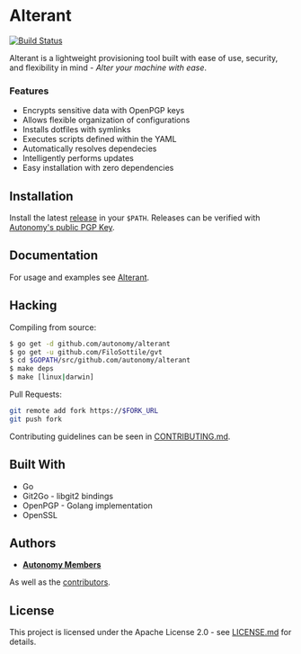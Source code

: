 # Alterant
[![Build Status](https://travis-ci.org/autonomy/alterant.svg?branch=master)](https://travis-ci.org/autonomy/alterant)

Alterant is a lightweight provisioning tool built with ease of use, security, and flexibility in mind - _Alter your machine with ease_.

### Features
* Encrypts sensitive data with OpenPGP keys
* Allows flexible organization of configurations
* Installs dotfiles with symlinks
* Executes scripts defined within the YAML
* Automatically resolves dependecies
* Intelligently performs updates
* Easy installation with zero dependencies

## Installation
Install the latest [release](https://github.com/autonomy/alterant/releases) in your `$PATH`. Releases can be verified with [Autonomy's public PGP Key](http://autonomy.github.io).

## Documentation
For usage and examples see [Alterant](http://autonomy.github.io/alterant).

## Hacking
Compiling from source:
````bash
$ go get -d github.com/autonomy/alterant
$ go get -u github.com/FiloSottile/gvt
$ cd $GOPATH/src/github.com/autonomy/alterant
$ make deps
$ make [linux|darwin]
````

Pull Requests:
````bash
git remote add fork https://$FORK_URL
git push fork
````

Contributing guidelines can be seen in [CONTRIBUTING.md](CONTRIBUTING.md).

## Built With

* Go
* Git2Go - libgit2 bindings
* OpenPGP - Golang implementation
* OpenSSL

## Authors

* **[Autonomy Members](https://github.com/orgs/autonomy/people)**

As well as the [contributors](https://github.com/autonomy/alterant/contributors).

## License

This project is licensed under the Apache License 2.0 - see [LICENSE.md](LICENSE.md) for details.
